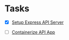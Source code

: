 # Tasks

- [x] [Setup Express API Server](../tasks/setup-express-api-server.md)

- [ ] [Containerize API App](../tasks/docker-api-app.md)

